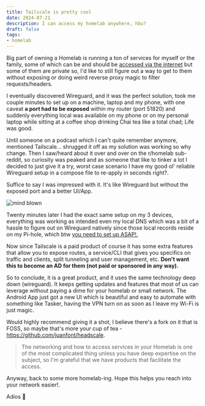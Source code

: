 ```yaml
---
title: Tailscale is pretty cool 
date: 2024-07-21
description: I can access my homelab anywhere, hbu?
draft: false
tags: 
- homelab
---
```


Big part of owning a Homelab is running a ton of services for myself or the family, some of which can be and should be [accessed via the internet](https://mvaldes.dev/blog/cloudflare-tunnels/) but some of them are private so, I'd like to still figure out a way to get to them without exposing or doing weird reverse proxy magic to filter requests/headers.

I eventually discovered Wireguard, and it was the perfect solution, took me couple minutes to set up on a machine, laptop and my phone, with one caveat __a port had to be exposed__ within my router (port 51820) and suddenly everything local was available on my phone or on my personal laptop while sitting at a coffee shop drinking Chai tea like a total chad; Life was good.

Until someone on a podcast which I can't quite remember anymore, mentioned Tailscale... shrugged it off as my solution was working so why change. Then I saw/heard about it over and over on the r/homelab sub-reddit, so curiosity was peaked and as someone that like to tinker a lot I decided to just give it a try, worst case scenario I have my good ol' reliable Wireguard setup in a compose file to re-apply in seconds right?.

Suffice to say I was impressed with it. It's like Wireguard but without the exposed port and a better UI/App.

<img src="https://c.tenor.com/N5RUSETuDaYAAAAC/hugh-jackman.gif" alt="mind blown" />

Twenty minutes later I had the exact same setup on my 3 devices, everything was working as intended even my local DNS which was a bit of a hassle to figure out on Wireguard natively since those local records reside on my Pi-hole, which btw [you need to set up ASAP!.](https://mvaldes.dev/blog/pihole-is-awesome/)

Now since Tailscale is a paid product of course it has some extra features that allow you to expose routes, a service/CLI that gives you specifics on traffic and clients, split tunneling and user management, etc. **Don't want this to become an AD for them (not paid or sponsored in any way).**

So to conclude, it is a great product, and it uses the same technology deep down (wireguard). 
 It keeps getting updates and features that most of us can leverage without paying a dime for your homelab or small network. The Android App just got a new UI which is beautiful and easy to automate with something like Tasker, having the VPN turn on as soon as I leave my Wi-Fi is just magic.

Would highly recommend giving it a shot, I believe there's a fork on it that is FOSS, so maybe that's more your cup of tea - https://github.com/juanfont/headscale.

>The networking and how to access services in your Homelab is one of the most complicated thing unless you have deep expertise on the subject, so I'm grateful that we have products that facilitate the access.

Anyway, back to some more homelab-ing. Hope this helps you reach into your network easier!.

Adios 👋
